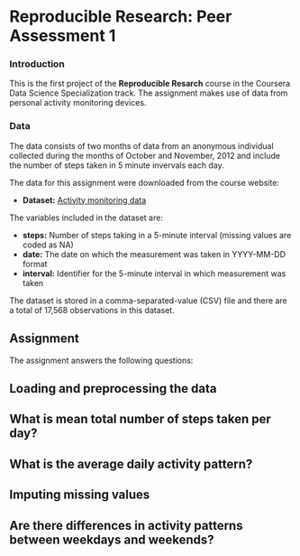 # Reproducible Research: Peer Assessment 1

### Introduction

This is the first project of the **Reproducible Resarch** course in the Coursera Data Science Specialization track. The assignment makes use of data from personal activity monitoring devices. 

### Data

The data consists of two months of data from an anonymous individual collected during the months of October and November, 2012 and include the number of steps taken in 5 minute invervals each day. 

The data for this assignment were downloaded from the course website:

- **Dataset:** [Activity monitoring data](https://d396qusza40orc.cloudfront.net/repdata%2Fdata%2Factivity.zip) 

The variables included in the dataset are:

- **steps:** Number of steps taking in a 5-minute interval (missing values are coded as NA)
- **date:** The date on which the measurement was taken in YYYY-MM-DD format
- **interval:** Identifier for the 5-minute interval in which measurement was taken

The dataset is stored in a comma-separated-value (CSV) file and there are a total of 17,568 observations in this dataset.

## Assignment

The assignment answers the following questions:

## Loading and preprocessing the data



## What is mean total number of steps taken per day?



## What is the average daily activity pattern?



## Imputing missing values



## Are there differences in activity patterns between weekdays and weekends?
